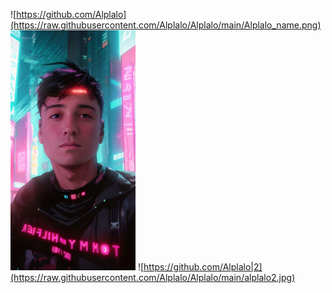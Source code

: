 ![https://github.com/Alplalo](https://raw.githubusercontent.com/Alplalo/Alplalo/main/Alplalo_name.png)
<img src="alplalo2.jpg" alt="alplalo2" width="200"/>
![https://github.com/Alplalo|2](https://raw.githubusercontent.com/Alplalo/Alplalo/main/alplalo2.jpg)




<!--
**Alplalo/Alplalo** is a ✨ _special_ ✨ repository because its `README.md` (this file) appears on your GitHub profile.

Here are some ideas to get you started:

- 🔭 I’m currently working on ...
- 🌱 I’m currently learning ...
- 👯 I’m looking to collaborate on ...
- 🤔 I’m looking for help with ...
- 💬 Ask me about ...
- 📫 How to reach me: ...
- 😄 Pronouns: ...
- ⚡ Fun fact: ...
-->
